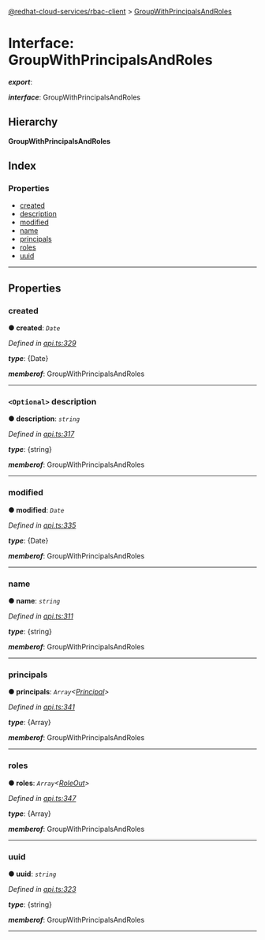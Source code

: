 [@redhat-cloud-services/rbac-client](../README.md) > [GroupWithPrincipalsAndRoles](../interfaces/groupwithprincipalsandroles.md)

# Interface: GroupWithPrincipalsAndRoles

*__export__*: 

*__interface__*: GroupWithPrincipalsAndRoles

## Hierarchy

**GroupWithPrincipalsAndRoles**

## Index

### Properties

* [created](groupwithprincipalsandroles.md#created)
* [description](groupwithprincipalsandroles.md#description)
* [modified](groupwithprincipalsandroles.md#modified)
* [name](groupwithprincipalsandroles.md#name)
* [principals](groupwithprincipalsandroles.md#principals)
* [roles](groupwithprincipalsandroles.md#roles)
* [uuid](groupwithprincipalsandroles.md#uuid)

---

## Properties

<a id="created"></a>

###  created

**● created**: *`Date`*

*Defined in [api.ts:329](https://github.com/RedHatInsights/javascript-clients/blob/master/packages/rbac/api.ts#L329)*

*__type__*: {Date}

*__memberof__*: GroupWithPrincipalsAndRoles

___
<a id="description"></a>

### `<Optional>` description

**● description**: *`string`*

*Defined in [api.ts:317](https://github.com/RedHatInsights/javascript-clients/blob/master/packages/rbac/api.ts#L317)*

*__type__*: {string}

*__memberof__*: GroupWithPrincipalsAndRoles

___
<a id="modified"></a>

###  modified

**● modified**: *`Date`*

*Defined in [api.ts:335](https://github.com/RedHatInsights/javascript-clients/blob/master/packages/rbac/api.ts#L335)*

*__type__*: {Date}

*__memberof__*: GroupWithPrincipalsAndRoles

___
<a id="name"></a>

###  name

**● name**: *`string`*

*Defined in [api.ts:311](https://github.com/RedHatInsights/javascript-clients/blob/master/packages/rbac/api.ts#L311)*

*__type__*: {string}

*__memberof__*: GroupWithPrincipalsAndRoles

___
<a id="principals"></a>

###  principals

**● principals**: *`Array`<[Principal](principal.md)>*

*Defined in [api.ts:341](https://github.com/RedHatInsights/javascript-clients/blob/master/packages/rbac/api.ts#L341)*

*__type__*: {Array}

*__memberof__*: GroupWithPrincipalsAndRoles

___
<a id="roles"></a>

###  roles

**● roles**: *`Array`<[RoleOut](roleout.md)>*

*Defined in [api.ts:347](https://github.com/RedHatInsights/javascript-clients/blob/master/packages/rbac/api.ts#L347)*

*__type__*: {Array}

*__memberof__*: GroupWithPrincipalsAndRoles

___
<a id="uuid"></a>

###  uuid

**● uuid**: *`string`*

*Defined in [api.ts:323](https://github.com/RedHatInsights/javascript-clients/blob/master/packages/rbac/api.ts#L323)*

*__type__*: {string}

*__memberof__*: GroupWithPrincipalsAndRoles

___

